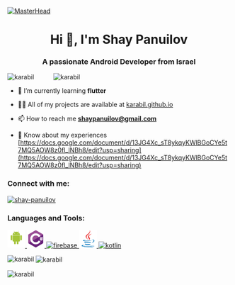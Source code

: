 [![MasterHead](https://camo.githubusercontent.com/ba9f3bd30647e352a3f5e1e45eb45c6ec7bad6155cd16aaedf4a426738da0ca5/68747470733a2f2f696e646f616e616c79746963612e636f6d2f7374617469632f696d616765732f62616e6e6572722e676966)](https://karabil.io)

<h1 align="center">Hi 👋, I'm Shay Panuilov</h1>
<h3 align="center">A passionate Android Developer from Israel</h3>
<img align="right" width="400" src="https://media4.giphy.com/media/qgQUggAC3Pfv687qPC/giphy.gif" alt="karabil" />

<p align="left"> <img src="https://komarev.com/ghpvc/?username=karabil&label=Profile%20views&color=0e75b6&style=flat" alt="karabil" /> </p>

- 🌱 I’m currently learning **flutter**

- 👨‍💻 All of my projects are available at [karabil.github.io](karabil.github.io)

- 📫 How to reach me **shaypanuilov@gmail.com**

- 📄 Know about my experiences [https://docs.google.com/document/d/13JG4Xc_sT8ykqyKWlBGoCYe5t7MQ5AOW8z0fl_lNBh8/edit?usp=sharing](https://docs.google.com/document/d/13JG4Xc_sT8ykqyKWlBGoCYe5t7MQ5AOW8z0fl_lNBh8/edit?usp=sharing)

<h3 align="left">Connect with me:</h3>
<p align="left">
<a href="https://linkedin.com/in/shay-panuilov" target="blank"><img align="center" src="https://raw.githubusercontent.com/rahuldkjain/github-profile-readme-generator/master/src/images/icons/Social/linked-in-alt.svg" alt="shay-panuilov" height="30" width="40" /></a>
</p>

<h3 align="left">Languages and Tools:</h3>
<p align="left"> <a href="https://developer.android.com" target="_blank" rel="noreferrer"> <img src="https://raw.githubusercontent.com/devicons/devicon/master/icons/android/android-original-wordmark.svg" alt="android" width="40" height="40"/> </a> <a href="https://www.w3schools.com/cs/" target="_blank" rel="noreferrer"> <img src="https://raw.githubusercontent.com/devicons/devicon/master/icons/csharp/csharp-original.svg" alt="csharp" width="40" height="40"/> </a> <a href="https://firebase.google.com/" target="_blank" rel="noreferrer"> <img src="https://www.vectorlogo.zone/logos/firebase/firebase-icon.svg" alt="firebase" width="40" height="40"/> </a> <a href="https://www.java.com" target="_blank" rel="noreferrer"> <img src="https://raw.githubusercontent.com/devicons/devicon/master/icons/java/java-original.svg" alt="java" width="40" height="40"/> </a> <a href="https://kotlinlang.org" target="_blank" rel="noreferrer"> <img src="https://www.vectorlogo.zone/logos/kotlinlang/kotlinlang-icon.svg" alt="kotlin" width="40" height="40"/> </a> </p>

<p><img align="left" src="https://github-readme-stats.vercel.app/api/top-langs?username=karabil&show_icons=true&locale=en&layout=compact" alt="karabil" /></p>

<p>&nbsp;<img align="center" src="https://github-readme-stats.vercel.app/api?username=karabil&show_icons=true&locale=en" alt="karabil" /></p>

<p><img align="center" src="https://github-readme-streak-stats.herokuapp.com/?user=karabil&" alt="karabil" /></p>
